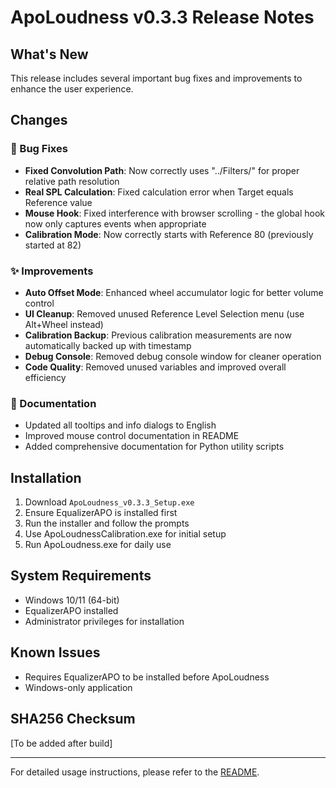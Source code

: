 # ApoLoudness v0.3.3 Release Notes

## What's New

This release includes several important bug fixes and improvements to enhance the user experience.

## Changes

### 🐛 Bug Fixes
- **Fixed Convolution Path**: Now correctly uses "../Filters/" for proper relative path resolution
- **Real SPL Calculation**: Fixed calculation error when Target equals Reference value
- **Mouse Hook**: Fixed interference with browser scrolling - the global hook now only captures events when appropriate
- **Calibration Mode**: Now correctly starts with Reference 80 (previously started at 82)

### ✨ Improvements
- **Auto Offset Mode**: Enhanced wheel accumulator logic for better volume control
- **UI Cleanup**: Removed unused Reference Level Selection menu (use Alt+Wheel instead)
- **Calibration Backup**: Previous calibration measurements are now automatically backed up with timestamp
- **Debug Console**: Removed debug console window for cleaner operation
- **Code Quality**: Removed unused variables and improved overall efficiency

### 📝 Documentation
- Updated all tooltips and info dialogs to English
- Improved mouse control documentation in README
- Added comprehensive documentation for Python utility scripts

## Installation

1. Download `ApoLoudness_v0.3.3_Setup.exe`
2. Ensure EqualizerAPO is installed first
3. Run the installer and follow the prompts
4. Use ApoLoudnessCalibration.exe for initial setup
5. Run ApoLoudness.exe for daily use

## System Requirements

- Windows 10/11 (64-bit)
- EqualizerAPO installed
- Administrator privileges for installation

## Known Issues

- Requires EqualizerAPO to be installed before ApoLoudness
- Windows-only application

## SHA256 Checksum

[To be added after build]

---

For detailed usage instructions, please refer to the [README](https://github.com/grisys83/APO-Loudness/blob/main/README.md).